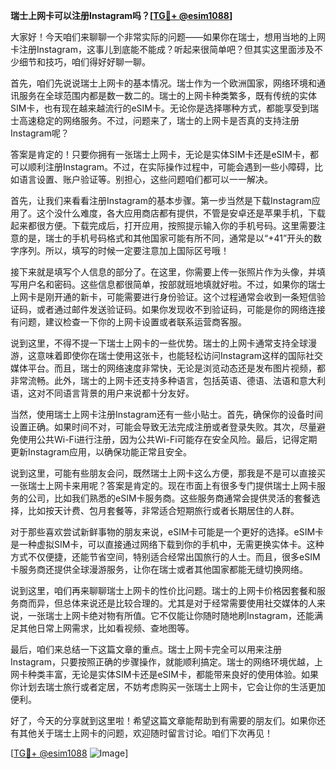 **瑞士上网卡可以注册Instagram吗？[[TG💪+ @esim1088](https://t.me/s/esim1088)]**

大家好！今天咱们来聊聊一个非常实际的问题——如果你在瑞士，想用当地的上网卡注册Instagram，这事儿到底能不能成？听起来很简单吧？但其实这里面涉及不少细节和技巧，咱们得好好聊一聊。

首先，咱们先说说瑞士上网卡的基本情况。瑞士作为一个欧洲国家，网络环境和通讯服务在全球范围内都是数一数二的。瑞士的上网卡种类繁多，既有传统的实体SIM卡，也有现在越来越流行的eSIM卡。无论你是选择哪种方式，都能享受到瑞士高速稳定的网络服务。不过，问题来了，瑞士的上网卡是否真的支持注册Instagram呢？

答案是肯定的！只要你拥有一张瑞士上网卡，无论是实体SIM卡还是eSIM卡，都可以顺利注册Instagram。不过，在实际操作过程中，可能会遇到一些小障碍，比如语言设置、账户验证等。别担心，这些问题咱们都可以一一解决。

首先，让我们来看看注册Instagram的基本步骤。第一步当然是下载Instagram应用了。这个没什么难度，各大应用商店都有提供，不管是安卓还是苹果手机，下载起来都很方便。下载完成后，打开应用，按照提示输入你的手机号码。这里需要注意的是，瑞士的手机号码格式和其他国家可能有所不同，通常是以“+41”开头的数字序列。所以，填写的时候一定要注意加上国际区号哦！

接下来就是填写个人信息的部分了。在这里，你需要上传一张照片作为头像，并填写用户名和密码。这些信息都很简单，按部就班地填就好啦。不过，如果你的瑞士上网卡是刚开通的新卡，可能需要进行身份验证。这个过程通常会收到一条短信验证码，或者通过邮件发送验证码。如果你发现收不到验证码，可能是你的网络连接有问题，建议检查一下你的上网卡设置或者联系运营商客服。

说到这里，不得不提一下瑞士上网卡的一些优势。瑞士的上网卡通常支持全球漫游，这意味着即使你在瑞士使用这张卡，也能轻松访问Instagram这样的国际社交媒体平台。而且，瑞士的网络速度非常快，无论是浏览动态还是发布图片视频，都非常流畅。此外，瑞士的上网卡还支持多种语言，包括英语、德语、法语和意大利语，这对不同语言背景的用户来说都十分友好。

当然，使用瑞士上网卡注册Instagram还有一些小贴士。首先，确保你的设备时间设置正确。如果时间不对，可能会导致无法完成注册或者登录失败。其次，尽量避免使用公共Wi-Fi进行注册，因为公共Wi-Fi可能存在安全风险。最后，记得定期更新Instagram应用，以确保功能正常且安全。

说到这里，可能有些朋友会问，既然瑞士上网卡这么方便，那我是不是可以直接买一张瑞士上网卡来用呢？答案是肯定的。现在市面上有很多专门提供瑞士上网卡服务的公司，比如我们熟悉的eSIM卡服务商。这些服务商通常会提供灵活的套餐选择，比如按天计费、包月套餐等，非常适合短期旅行或者长期居住的人群。

对于那些喜欢尝试新鲜事物的朋友来说，eSIM卡可能是一个更好的选择。eSIM卡是一种虚拟SIM卡，可以直接通过网络下载到你的手机中，无需更换实体卡。这种方式不仅便捷，还能节省空间，特别适合经常出国旅行的人士。而且，很多eSIM卡服务商还提供全球漫游服务，让你在瑞士或者其他国家都能无缝切换网络。

说到这里，咱们再来聊聊瑞士上网卡的性价比问题。瑞士的上网卡价格因套餐和服务商而异，但总体来说还是比较合理的。尤其是对于经常需要使用社交媒体的人来说，一张瑞士上网卡绝对物有所值。它不仅能让你随时随地刷Instagram，还能满足其他日常上网需求，比如看视频、查地图等。

最后，咱们来总结一下这篇文章的重点。瑞士上网卡完全可以用来注册Instagram，只要按照正确的步骤操作，就能顺利搞定。瑞士的网络环境优越，上网卡种类丰富，无论是实体SIM卡还是eSIM卡，都能带来良好的使用体验。如果你计划去瑞士旅行或者定居，不妨考虑购买一张瑞士上网卡，它会让你的生活更加便利。

好了，今天的分享就到这里啦！希望这篇文章能帮助到有需要的朋友们。如果你还有其他关于瑞士上网卡的问题，欢迎随时留言讨论。咱们下次再见！

[[TG💪+ @esim1088](https://t.me/s/esim1088) ![Image](https://i.postimg.cc/4NQfJmqS/Snipaste-2025-05-13-00-14-12.png)]